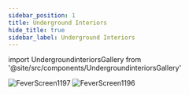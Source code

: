 ```yaml
---
sidebar_position: 1
title: Underground Interiors
hide_title: true
sidebar_label: Underground Interiors
---
```


import UndergroundinteriorsGallery from '@site/src/components/UndergroundinteriorsGallery'

<UndergroundinteriorsGallery />

![FeverScreen1197](https://github.com/user-attachments/assets/5013491e-5108-4e2e-8ed1-3c2a57b67965)
![FeverScreen1196](https://github.com/user-attachments/assets/6ed4b4e2-accc-4052-9649-88d870d61c7e)
